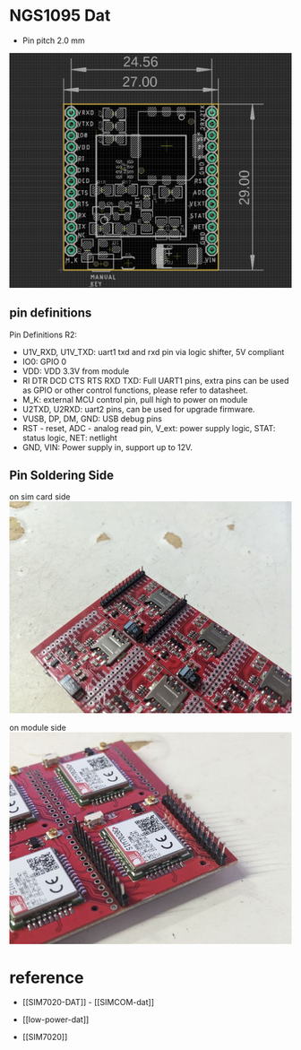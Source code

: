 
# NGS1095 Dat 

* Pin pitch 2.0 mm 


![](55-39-13-18-07-2023.png)

## pin definitions 

Pin Definitions R2:
* U1V_RXD, U1V_TXD: uart1 txd and rxd pin via logic shifter, 5V compliant
* IO0: GPIO 0
* VDD: VDD 3.3V from module
* RI DTR DCD CTS RTS RXD TXD: Full UART1 pins, extra pins can be used as GPIO or other control functions, please refer to datasheet.
* M_K: external MCU control pin, pull high to power on module
* U2TXD, U2RXD: uart2 pins, can be used for upgrade firmware.
* VUSB, DP, DM, GND: USB debug pins
* RST - reset, ADC - analog read pin, V_ext: power supply logic, STAT: status logic, NET: netlight
* GND, VIN: Power supply in, support up to 12V.


## Pin Soldering Side 

on sim card side  
![](56-21-17-02-08-2023.png)

on module side
![](04-22-17-02-08-2023.png)



# reference 

- [[SIM7020-DAT]] - [[SIMCOM-dat]]

- [[low-power-dat]]

- [[SIM7020]]